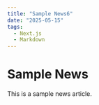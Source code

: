 ```yaml
---
title: "Sample News6"
date: "2025-05-15"
tags:
  - Next.js
  - Markdown
---
```


# Sample News

This is a sample news article.
